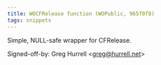 ```yaml
---
title: WOCFRelease function (WOPublic, 965f0f8)
tags: snippets
---
```


Simple, NULL-safe wrapper for CFRelease.

Signed-off-by: Greg Hurrell &lt;greg@hurrell.net&gt;
